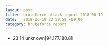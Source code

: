 ```yaml
---
layout: post
title:  bruteforce attack report 2018-06-19
date:   2018-06-19 23:59:59 +09:00
category: bruteforce report
---
```


* 23:14 unknown[94.177.180.8]
